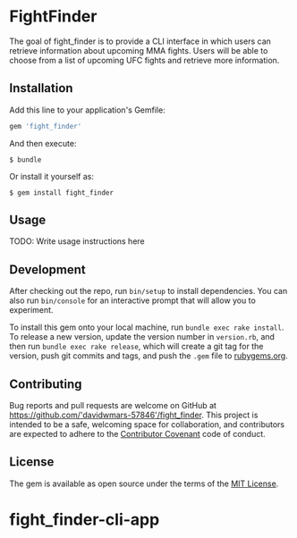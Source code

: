 # FightFinder

The goal of fight_finder is to provide a CLI interface in which users can retrieve information about upcoming MMA fights.  Users will be able to choose from a list of upcoming UFC fights and retrieve more information.
 

## Installation

Add this line to your application's Gemfile:

```ruby
gem 'fight_finder'
```

And then execute:

    $ bundle

Or install it yourself as:

    $ gem install fight_finder

## Usage

TODO: Write usage instructions here

## Development

After checking out the repo, run `bin/setup` to install dependencies. You can also run `bin/console` for an interactive prompt that will allow you to experiment.

To install this gem onto your local machine, run `bundle exec rake install`. To release a new version, update the version number in `version.rb`, and then run `bundle exec rake release`, which will create a git tag for the version, push git commits and tags, and push the `.gem` file to [rubygems.org](https://rubygems.org).

## Contributing

Bug reports and pull requests are welcome on GitHub at https://github.com/'davidwmars-57846'/fight_finder. This project is intended to be a safe, welcoming space for collaboration, and contributors are expected to adhere to the [Contributor Covenant](http://contributor-covenant.org) code of conduct.


## License

The gem is available as open source under the terms of the [MIT License](http://opensource.org/licenses/MIT).

# fight_finder-cli-app
